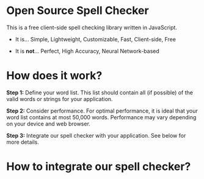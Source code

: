 # Open Source Spell Checker
This is a free client-side spell checking library written in JavaScript.

- It is... Simple, Lightweight, Customizable, Fast, Client-side, Free

- It is **not**... Perfect, High Accuracy, Neural Network-based

# How does it work?
**Step 1:** Define your word list.  This list should contain all (if possible) of the valid words or strings for your application.

**Step 2:** Consider performance.  For optimal performance, it is ideal that your word list contains at most 50,000 words.  Performance may vary depending on your device and web browser.

**Step 3:** Integrate our spell checker with your application.  See below for more details.

# How to integrate our spell checker?
